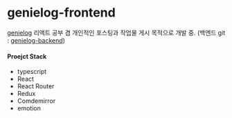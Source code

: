 # genielog-frontend

[genielog](http://ec2-13-125-245-127.ap-northeast-2.compute.amazonaws.com/)
리액트 공부 겸 개인적인 포스팅과 작업물 게시 목적으로 개발 중.
(백엔드 git : [genielog-backend](https://github.com/genie-of-the-lamp/genielog-backend))

#### Proejct Stack

- typescript
- React
- React Router
- Redux
- Comdemirror
- emotion
